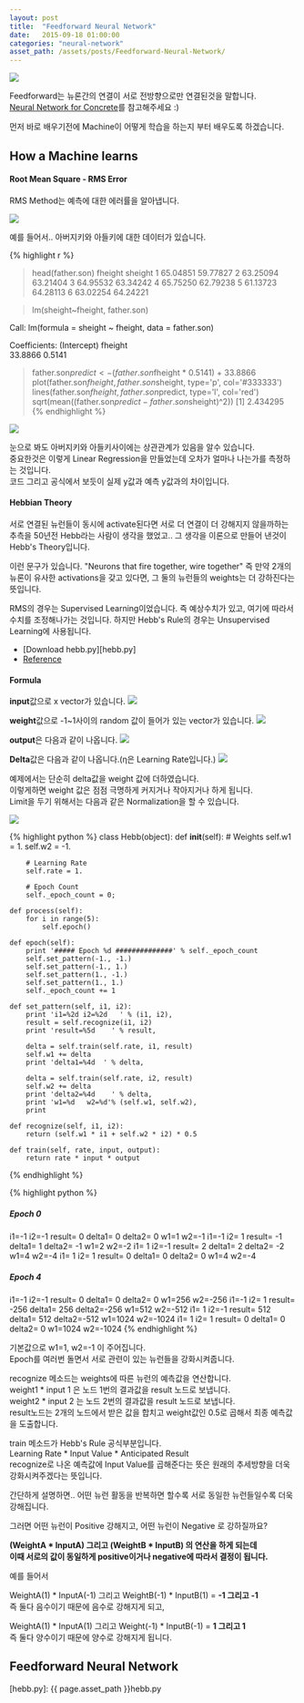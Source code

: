 ```yaml
---
layout: post
title:  "Feedforward Neural Network"
date:   2015-09-18 01:00:00
categories: "neural-network"
asset_path: /assets/posts/Feedforward-Neural-Network/
---
```

<div>
    <img src="{{ page.asset_path }}chappie.jpg" class="img-responsive img-rounded">
</div>

Feedforward는 뉴론간의 연결이 서로 전방향으로만 연결된것을 말합니다.<br>
[Neural Network for Concrete][ref-concrete]를 참고해주세요 :)

먼저 바로 배우기전에 Machine이 어떻게 학습을 하는지 부터 배우도록 하겠습니다.
 

## <span class="glyphicon glyphicon-ok-sign" aria-hidden="true"></span> How a Machine learns

#### <span class="glyphicon glyphicon-ok-circle" aria-hidden="true"></span> Root Mean Square - RMS Error

RMS Method는 예측에 대한 에러률을 알아냅니다.

<img src="{{ page.asset_path }}rms.png" class="img-responsive img-rounded">

예를 들어서.. 아버지키와 아들키에 대한 데이터가 있습니다.

{% highlight r %}
> head(father.son)
   fheight  sheight
1 65.04851 59.77827
2 63.25094 63.21404
3 64.95532 63.34242
4 65.75250 62.79238
5 61.13723 64.28113
6 63.02254 64.24221

> lm(sheight~fheight, father.son)

Call:
lm(formula = sheight ~ fheight, data = father.son)

Coefficients:
(Intercept)      fheight  
    33.8866       0.5141 
    
> father.son$predict <- (father.son$fheight * 0.5141) + 33.8866
> plot(father.son$fheight, father.son$sheight, type='p', col='#333333')
> lines(father.son$fheight, father.son$predict, type='l', col='red')
> sqrt(mean((father.son$predict - father.son$sheight)^2))
[1] 2.434295
{% endhighlight %}

<img src="{{ page.asset_path }}father-son.png" class="img-responsive img-rounded">

눈으로 봐도 아버지키와 아들키사이에는 상관관계가 있음을 알수 있습니다.<br>
중요한것은 이렇게 Linear Regression을 만들었는데 오차가 얼마나 나는가를 측정하는 것입니다.<br>
코드 그리고 공식에서 보듯이 실제 y값과 예측 y값과의 차이입니다.

#### <span class="glyphicon glyphicon-ok-circle" aria-hidden="true"></span> Hebbian Theory

서로 연결된 뉴런들이 동시에 activate된다면 서로 더 연결이 더 강해지지 않을까하는 추측을 50년전 Hebb라는 사람이 생각을 했었고.. 
그 생각을 이론으로 만들어 낸것이  Hebb's Theory입니다. 

이런 문구가 있습니다.  "Neurons that fire together, wire together"
즉 만약 2개의 뉴론이 유사한 activations을 갖고 있다면, 그 둘의 뉴런들의 weights는 더 강하진다는 뜻입니다.

RMS의 경우는 Supervised Learning이었습니다. 즉 예상수치가 있고, 여기에 따라서 수치를 조정해나가는 것입니다.
하지만 Hebb's Rule의 경우는 Unsupervised Learning에 사용됩니다. 


* [Download hebb.py][hebb.py]
* [Reference][ref-hebb]

#### **Formula** ####

**input**값으로 x vector가 있습니다.
<img src="{{ page.asset_path }}Hebb1.png" class="img-responsive img-rounded">

**weight**값으로 -1~1사이의 random 값이 들어가 있는 vector가 있습니다. 
<img src="{{ page.asset_path }}Hebb2.png" class="img-responsive img-rounded">

**output**은 다음과 같이 나옵니다.
<img src="{{ page.asset_path }}Hebb3.png" class="img-responsive img-rounded">

**Delta**값은 다음과 같이 나옵니다.(η은 Learning Rate입니다.)
<img src="{{ page.asset_path }}Hebb4.png" class="img-responsive img-rounded">

예제에서는 단순히 delta값을 weight 값에 더하였습니다.<br>
이렇게하면 weight 값은 점점 극명하게 커지거나 작아지거나 하게 됩니다.<br>
Limit을 두기 위해서는 다음과 같은 Normalization을 할 수 있습니다.

<img src="{{ page.asset_path }}Hebb5.png" class="img-responsive img-rounded">

{% highlight python %}
class Hebb(object):
    def __init__(self):
        # Weights
        self.w1 = 1.
        self.w2 = -1.
        
        # Learning Rate
        self.rate = 1.

        # Epoch Count
        self._epoch_count = 0;

    def process(self):
        for i in range(5):
            self.epoch()

    def epoch(self):
        print '##### Epoch %d ##############' % self._epoch_count
        self.set_pattern(-1., -1.)
        self.set_pattern(-1., 1.)
        self.set_pattern(1., -1.)
        self.set_pattern(1., 1.)
        self._epoch_count += 1

    def set_pattern(self, i1, i2):
        print 'i1=%2d i2=%2d   ' % (i1, i2),
        result = self.recognize(i1, i2)
        print 'result=%5d    ' % result,

        delta = self.train(self.rate, i1, result)
        self.w1 += delta
        print 'delta1=%4d  ' % delta,

        delta = self.train(self.rate, i2, result)
        self.w2 += delta
        print 'delta2=%4d    ' % delta,
        print 'w1=%d   w2=%d'% (self.w1, self.w2),
        print

    def recognize(self, i1, i2):
        return (self.w1 * i1 + self.w2 * i2) * 0.5

    def train(self, rate, input, output):
        return rate * input * output
{% endhighlight %}

{% highlight python %}
##### Epoch 0 ##############
i1=-1 i2=-1    result=    0     delta1=   0   delta2=   0     w1=1   w2=-1
i1=-1 i2= 1    result=   -1     delta1=   1   delta2=  -1     w1=2   w2=-2
i1= 1 i2=-1    result=    2     delta1=   2   delta2=  -2     w1=4   w2=-4
i1= 1 i2= 1    result=    0     delta1=   0   delta2=   0     w1=4   w2=-4

##### Epoch 4 ##############
i1=-1 i2=-1    result=    0     delta1=   0   delta2=   0     w1=256   w2=-256
i1=-1 i2= 1    result= -256     delta1= 256   delta2=-256     w1=512   w2=-512
i1= 1 i2=-1    result=  512     delta1= 512   delta2=-512     w1=1024   w2=-1024
i1= 1 i2= 1    result=    0     delta1=   0   delta2=   0     w1=1024   w2=-1024
{% endhighlight %}


기본값으로 w1=1, w2=-1 이 주어집니다.<br>
Epoch를 여러번 돌면서 서로 관련이 있는 뉴런들을 강화시켜줍니다.

recognize 메소드는 weights에 따른 뉴런의 예측값을 연산합니다.<br>
weight1 * input 1 은 노드 1번의 결과값을 result 노드로 보냅니다.<br>
weight2 * input 2 는 노드 2번의 결과값을 result 노드로 보냅니다.<br>
result노드는 2개의 노드에서 받은 값을 합치고 weight값인 0.5로 곱해서 최종 예측값을 도출합니다. 

train 메소드가 Hebb's Rule 공식부분입니다.<br>
Learning Rate * Input Value * Anticipated Result<br>
recognize로 나온 예측값에 Input Value를 곱해준다는 뜻은 원래의 추세방향을 더욱 강화시켜주겠다는 뜻입니다.<br>

간단하게 설명하면.. 어떤 뉴런 활동을 반복하면 할수록 서로 동일한 뉴런들일수록 더욱 강해집니다.
 
그러면 어떤 뉴런이 Positive 강해지고, 어떤 뉴런이 Negative 로 강하질까요?

**(WeightA * InputA) 그리고 (WeightB * InputB) 의 연산을 하게 되는데 <br>
이때 서로의 값이 동일하게 positive이거나 negative에 따라서 결정이 됩니다.**

예를 들어서 

WeightA(1) * InputA(-1) 그리고 WeightB(-1) * InputB(1) = **-1 그리고 -1**<br>
즉 둘다 음수이기 때문에 음수로 강해지게 되고, 

WeightA(1) * InputA(1) 그리고 Weight(-1) * InputB(-1) = **1 그리고 1**<br>
즉 둘다 양수이기 때문에 양수로 강해지게 됩니다.


## <span class="glyphicon glyphicon-ok-sign" aria-hidden="true"></span> Feedforward Neural Network




[hebb.py]: {{ page.asset_path }}hebb.py

[ref-concrete]: http://andersonjo.github.io/neural-network/2015/07/25/Neural-Network-for-concrete/
[ref-hebb]: https://wiki.eyewire.org/en/Hebb's_rule